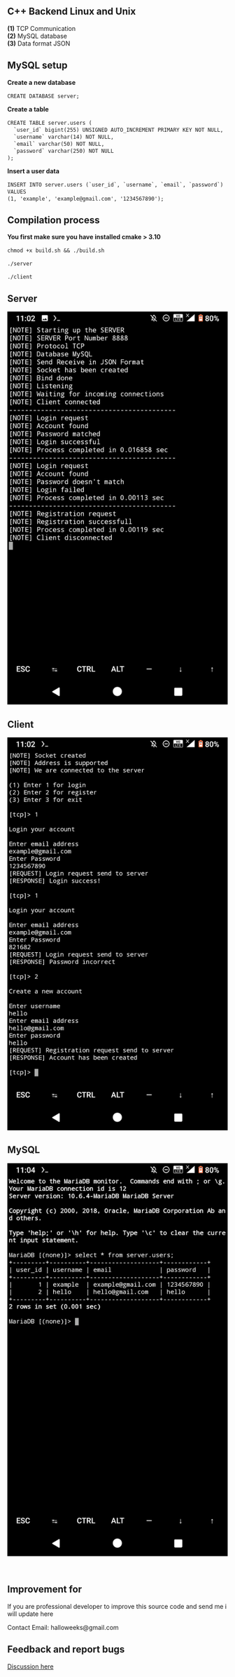<h2> C++ Backend Linux and Unix</h2>

<b>(1)</b> TCP Communication</br>
<b>(2)</b> MySQL database</br>
<b>(3)</b> Data format JSON</br>

<h2>MySQL setup</h2>
<p><b>Create a new database</b></p>

```
CREATE DATABASE server;
```

<p><b>Create a table</b><p>
  
``` 
CREATE TABLE server.users (
  `user_id` bigint(255) UNSIGNED AUTO_INCREMENT PRIMARY KEY NOT NULL,
  `username` varchar(14) NOT NULL,
  `email` varchar(50) NOT NULL,
  `password` varchar(250) NOT NULL
);
```
<p><b>Insert a user data</b></p>

```
INSERT INTO server.users (`user_id`, `username`, `email`, `password`) VALUES
(1, 'example', 'example@gmail.com', '1234567890');
```



<h2> Compilation process </h2>
<p><b>You first make sure you have installed cmake > 3.10</b></p>

```
chmod +x build.sh && ./build.sh
```

```
./server
```

```
./client
```


<h2>Server</h2>

![alt text](https://raw.githubusercontent.com/halloweeks/cpp-backend/main/images/Screenshot_20220204-110257.png)

<h2>Client</h2>

![alt text](https://github.com/halloweeks/cpp-backend/blob/main/images/Screenshot_20220204-110238.png?raw=true)

<h2>MySQL</h2>

![alt text](https://github.com/halloweeks/cpp-backend/blob/main/images/Screenshot_20220204-110453.png?raw=true)


<br>
<h2> Improvement for</h2>
<p>If you are professional developer to improve this source code and send me i will update here</p>
<p>Contact Email: halloweeks@gmail.com</p>

<h2>Feedback and report bugs</h2>
<a href="https://github.com/halloweeks/cpp-backend/discussions/">Discussion here</a>

